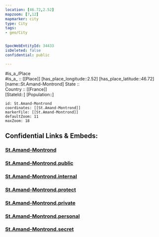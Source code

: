 ```yaml
---
location: [46.72,2.52] 
mapzoom: [7,12] 
mapmarker: city 
type: City
tags:
- geo/City


SpocWebEntityId: 34433
isDeleted: false
confidential: public

---
```

#is_a_/Place  
#is_a_ :: [[Place]] 
[has_place_longitude::2.52] 
[has_place_latitude::46.72] 
[name::St.Amand-Montrond] 
State ::  
Country :: [[France]]  
[StateId::] 
[Population::] 



```leaflet
id: St.Amand-Montrond
coordinates: [[St.Amand-Montrond]] 
markerFile: [[St.Amand-Montrond]] 
defaultZoom: 11 
maxZoom: 18
```


## Confidential Links & Embeds: 

### [St.Amand-Montrond](/_Standards/Earth/Continent/Europe/Europe~West/France/regions~France/Val_de_Loire/departments~Val_de_Loire/Cher/communes~Cher/Saint-Amand-Montrond/cities~Saint-Amand-Montrond/St.Amand-Montrond.md) 

### [St.Amand-Montrond.public](/_public/Earth/Continent/Europe/Europe~West/France/regions~France/Val_de_Loire/departments~Val_de_Loire/Cher/communes~Cher/Saint-Amand-Montrond/cities~Saint-Amand-Montrond/St.Amand-Montrond.public.md) 

### [St.Amand-Montrond.internal](/_internal/Earth/Continent/Europe/Europe~West/France/regions~France/Val_de_Loire/departments~Val_de_Loire/Cher/communes~Cher/Saint-Amand-Montrond/cities~Saint-Amand-Montrond/St.Amand-Montrond.internal.md) 

### [St.Amand-Montrond.protect](/_protect/Earth/Continent/Europe/Europe~West/France/regions~France/Val_de_Loire/departments~Val_de_Loire/Cher/communes~Cher/Saint-Amand-Montrond/cities~Saint-Amand-Montrond/St.Amand-Montrond.protect.md) 

### [St.Amand-Montrond.private](/_private/Earth/Continent/Europe/Europe~West/France/regions~France/Val_de_Loire/departments~Val_de_Loire/Cher/communes~Cher/Saint-Amand-Montrond/cities~Saint-Amand-Montrond/St.Amand-Montrond.private.md) 

### [St.Amand-Montrond.personal](/_personal/Earth/Continent/Europe/Europe~West/France/regions~France/Val_de_Loire/departments~Val_de_Loire/Cher/communes~Cher/Saint-Amand-Montrond/cities~Saint-Amand-Montrond/St.Amand-Montrond.personal.md) 

### [St.Amand-Montrond.secret](/_secret/Earth/Continent/Europe/Europe~West/France/regions~France/Val_de_Loire/departments~Val_de_Loire/Cher/communes~Cher/Saint-Amand-Montrond/cities~Saint-Amand-Montrond/St.Amand-Montrond.secret.md)

